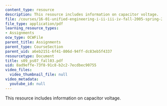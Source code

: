 ```yaml
---
content_type: resource
description: This resource includes information on capacitor voltage.
file: /courses/16-01-unified-engineering-i-ii-iii-iv-fall-2005-spring-2006/8ad9effe73f891c8b2c27ecdbec90755_s09_ps07_fall03.pdf
file_type: application/pdf
learning_resource_types:
- Assignments
ocw_type: OCWFile
parent_title: Assignments
parent_type: CourseSection
parent_uid: a6eb2151-6f41-806d-94ff-dc83eb5f4337
resourcetype: Document
title: s09_ps07_fall03.pdf
uid: 8ad9effe-73f8-91c8-b2c2-7ecdbec90755
video_files:
  video_thumbnail_file: null
video_metadata:
  youtube_id: null
---
```

This resource includes information on capacitor voltage.